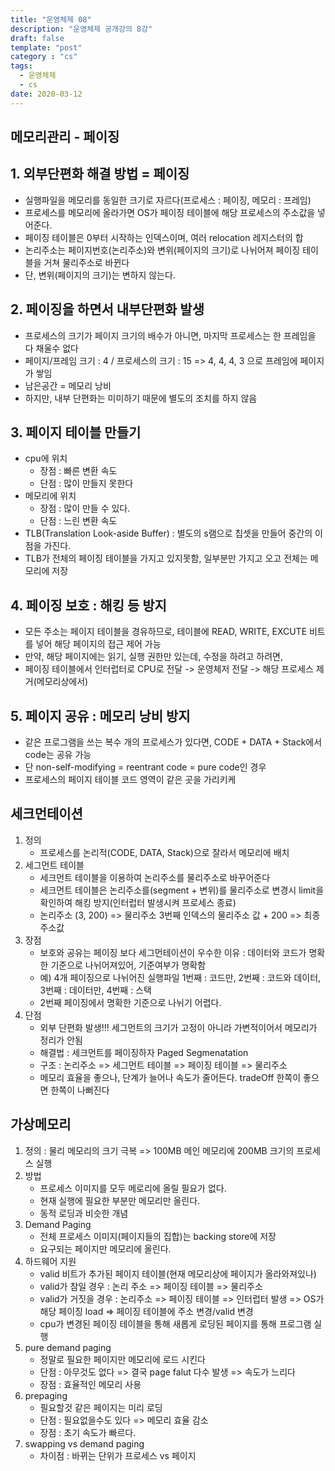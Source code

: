 ```yaml
---
title: "운영체제 08"
description: "운영체제 공개강의 8강"
draft: false
template: "post"
category : "cs" 
tags:
  - 운영체제
  - cs
date: 2020-03-12
---
```

## 메모리관리 - 페이징

## 1. 외부단편화 해결 방법 = 페이징
- 실행파일을 메모리를 동일한 크기로 자르다(프로세스 : 페이징, 메모리 : 프레임)
- 프로세스를 메모리에 올라가면 OS가 페이징 테이블에 해당 프로세스의 주소값을 넣어준다.
- 페이징 테이블은 0부터 시작하는 인덱스이며, 여러 relocation 레지스터의 합
- 논리주소는 페이지번호(논리주소)와 변위(페이지의 크기)로 나뉘어져 페이징 테이블을 거쳐 물리주소로 바뀐다
- 단, 변위(페이지의 크기)는 변하지 않는다.

## 2. 페이징을 하면서 내부단편화 발생
- 프로세스의 크기가 페이지 크기의 배수가 아니면, 마지막 프로세스는 한 프레임을 다 채울수 없다
- 페이지/프레임 크기 : 4 / 프로세스의 크기 : 15 => 4, 4, 4, 3 으로 프레임에 페이지가 쌓임
- 남은공간 = 메모리 낭비
- 하지만, 내부 단편화는 미미하기 때문에 별도의 조치를 하지 않음

## 3. 페이지 테이블 만들기
- cpu에 위치
    - 장점 : 빠른 변환 속도
    - 단점 : 많이 만들지 못한다
- 메모리에 위치
    - 장점 : 많이 만들 수 있다.
    - 단점 : 느린 변환 속도
- TLB(Translation Look-aside Buffer) : 별도의 s램으로 칩셋을 만들어 중간의 이점을 가진다.
- TLB가 전체의 페이징 테이블을 가지고 있지못함, 일부분만 가지고 오고 전체는 메모리에 저장

## 4. 페이징 보호 : 해킹 등 방지
- 모든 주소는 페이지 테이블을 경유하므로, 테이블에 READ, WRITE, EXCUTE 비트를 넣어 해당 페이지의 접근 제어 가능
- 만약, 해당 페이지에는 읽기, 실행 권한만 있는데, 수정을 하려고 하려면, 
- 페이징 테이블에서 인터럽터로 CPU로 전달 -> 운영체저 전달 -> 해당 프로세스 제거(메모리상에서)

## 5. 페이지 공유 : 메모리 낭비 방지
- 같은 프로그램을 쓰는 복수 개의 프로세스가 있다면, CODE + DATA + Stack에서 code는 공유 가능
- 단 non-self-modifying = reentrant code = pure code인 경우
- 프로세스의 페이지 테이블 코드 영역이 같은 곳을 가리키케

## 세크먼테이션
1. 정의
    - 프로세스를 논리적(CODE, DATA, Stack)으로 잘라서 메모리에 배치
2. 세그먼트 테이블
    - 세크먼트 테이블을 이용하여 논리주소를 물리주소로 바꾸어준다
    - 세크먼트 테이블은 논리주소를(segment + 변위)를 물리주소로 변경시 limit을 확인하여 해킹 방지(인터럽터 발생시켜 프로세스 종료)
    - 논리주소 (3, 200) => 물리주소 3번째 인덱스의 물리주소 값 + 200 => 최종 주소값
3. 장점
    - 보호와 공유는 페이징 보다 세그먼테이션이 우수한 이유 : 데이터와 코드가 명확한 기준으로 나뉘어져있어, 기준여부가 명확함
    - 예) 4개 페이징으로 나뉘어진 실행파일 1번째 : 코드만, 2번째 : 코드와 데이터, 3번째 : 데이터만, 4번째 : 스택
    - 2번째 페이징에서 명확한 기준으로 나뉘기 어렵다.
4. 단점
    - 외부 단편화 발생!!! 세그먼트의 크기가 고정이 아니라 가변적이어서 메모리가 정리가 안됨
    - 해결법 : 세크먼트를 페이징하자 Paged Segmenatation
    - 구조 : 논리주소 => 세그먼트 테이블 => 페이징 테이블 => 물리주소
    - 메모리 효율을 좋으나, 단계가 늘어나 속도가 줄어든다. tradeOff 한쪽이 좋으면 한쪽이 나뻐진다

## 가상메모리
1. 정의 : 물리 메모리의 크기 극복 => 100MB 메인 메모리에 200MB 크기의 프로세스 실행
2. 방법
    - 프로세스 이미지를 모두 메로리에 올릴 필요가 없다.
    - 현재 실행에 필요한 부분만 메모리만 올린다.
    - 동적 로딩과 비슷한 개념
3. Demand Paging
    - 전체 프로세스 이미지(페이지들의 집합)는 backing store에 저장
    - 요구되는 페이지만 메모리에 올린다.
4. 하드웨어 지원
    - valid 비트가 추가된 페이지 테이블(현재 메모리상에 페이지가 올라와져있나)
    - valid가 참일 경우 : 논리 주소 => 페이징 테이블 => 물리주소
    - valid가 거짓을 경우 : 논리주소 => 페이징 테이블 => 인터럽터 발생 => OS가 해당 페이징 load => 페이징 테이블에 주소 변경/valid 변경
    - cpu가 변경된 페이징 테이블을 통해 새롭게 로딩된 페이지를 통해 프로그램 실행
5. pure demand paging
    - 정말로 필요한 페이지만 메모리에 로드 시킨다
    - 단점 : 아무것도 없다 => 결국 page falut 다수 발생 => 속도가 느리다
    - 장점 : 효율적인 메모리 사용
6. prepaging
    - 필요할것 같은 페이지는 미리 로딩
    - 단점 : 필요없을수도 있다 => 메모리 효율 감소
    - 장점 : 초기 속도가 빠르다.
7. swapping vs demand paging
    - 차이점 : 바뀌는 단위가 프로세스 vs 페이지
